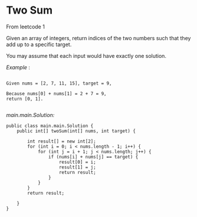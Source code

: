 # Two Sum

From leetcode 1


Given an array of integers, return indices of the two numbers such that they add up to a specific target.

You may assume that each input would have exactly one solution.

*Example* :

```

Given nums = [2, 7, 11, 15], target = 9,

Because nums[0] + nums[1] = 2 + 7 = 9,
return [0, 1].


```



*main.main.Solution:*


```
public class main.main.Solution {
    public int[] twoSum(int[] nums, int target) {

        int result[] = new int[2];
        for (int i = 0; i < nums.length - 1; i++) {
            for (int j = i + 1; j < nums.length; j++) {
                if (nums[i] + nums[j] == target) {
                    result[0] = i;
                    result[1] = j;
                    return result;
                }
            }
        }
        return result;

    }
}


```



